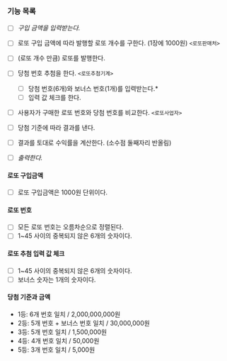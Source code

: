 ### 기능 목록

- [ ] *구입 금액을 입력받는다.* 

- [ ] 로또 구입 금액에 따라 발행할 로또 개수를 구한다. (1장에 1000원) `<로또판매처>`
- [ ] (로또 개수 만큼) 로또를 발행한다.

- [ ] 당첨 번호 추첨을 한다.  `<로또추첨기계>`
  * [ ] 당첨 번호(6개)와 보너스 번호(1개)를 입력받는다.*
  * [ ] 입력 값 체크를 한다.

- [ ] 사용자가 구매한 로또 번호와 당첨 번호를 비교한다. `<로또사업자>`
- [ ] 당첨 기준에 따라 결과를 낸다.
- [ ] 결과를 토대로 수익률을 계산한다. (소수점 둘째자리 반올림)
- [ ] *출력한다.*

#### 로또 구입금액
- [ ] 로또 구입금액은 1000원 단위이다.

#### 로또 번호
- [ ] 모든 로또 번호는 오름차순으로 정렬된다.
- [ ] 1~45 사이의 중복되지 않은 6개의 숫자이다.

#### 로또 추첨 입력 값 체크
- [ ] 1~45 사이의 중복되지 않은 6개의 숫자이다.
- [ ] 보너스 숫자는 1개의 숫자이다.

#### 당첨 기준과 금액
- 1등: 6개 번호 일치 / 2,000,000,000원
- 2등: 5개 번호 + 보너스 번호 일치 / 30,000,000원
- 3등: 5개 번호 일치 / 1,500,000원
- 4등: 4개 번호 일치 / 50,000원
- 5등: 3개 번호 일치 / 5,000원